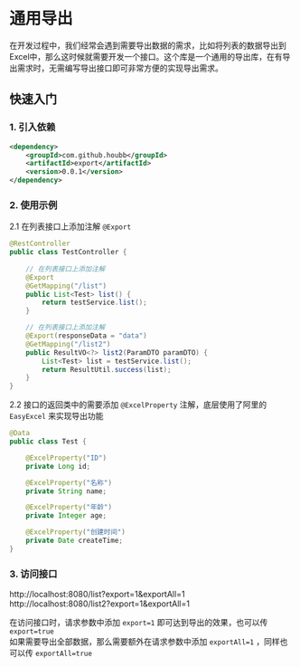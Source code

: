 # 通用导出
在开发过程中，我们经常会遇到需要导出数据的需求，比如将列表的数据导出到Excel中，那么这时候就需要开发一个接口。这个库是一个通用的导出库，在有导出需求时，无需编写导出接口即可非常方便的实现导出需求。

## 快速入门

### 1. 引入依赖
```xml
<dependency>
    <groupId>com.github.houbb</groupId>
    <artifactId>export</artifactId>
    <version>0.0.1</version>
</dependency>
```

### 2. 使用示例
2.1 在列表接口上添加注解 `@Export`
```java
@RestController
public class TestController {
    
    // 在列表接口上添加注解
    @Export
    @GetMapping("/list")
    public List<Test> list() {
        return testService.list();
    }

    // 在列表接口上添加注解
    @Export(responseData = "data")
    @GetMapping("/list2")
    public ResultVO<?> list2(ParamDTO paramDTO) {
        List<Test> list = testService.list();
        return ResultUtil.success(list);
    }
}
```

2.2 接口的返回类中的需要添加 `@ExcelProperty` 注解，底层使用了阿里的 `EasyExcel` 来实现导出功能
```java
@Data
public class Test {

    @ExcelProperty("ID")
    private Long id;

    @ExcelProperty("名称")
    private String name;

    @ExcelProperty("年龄")
    private Integer age;

    @ExcelProperty("创建时间")
    private Date createTime;
}
```

### 3. 访问接口
http://localhost:8080/list?export=1&exportAll=1
</br>
http://localhost:8080/list2?export=1&exportAll=1

在访问接口时，请求参数中添加 `export=1` 即可达到导出的效果，也可以传 `export=true`
</br>
如果需要导出全部数据，那么需要额外在请求参数中添加 `exportAll=1` ，同样也可以传 `exportAll=true`